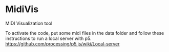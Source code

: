 # MidiVis
MIDI Visualization tool

To activate the code, put some midi files in the data folder and follow these instructions to run a local server with p5. https://github.com/processing/p5.js/wiki/Local-server 
